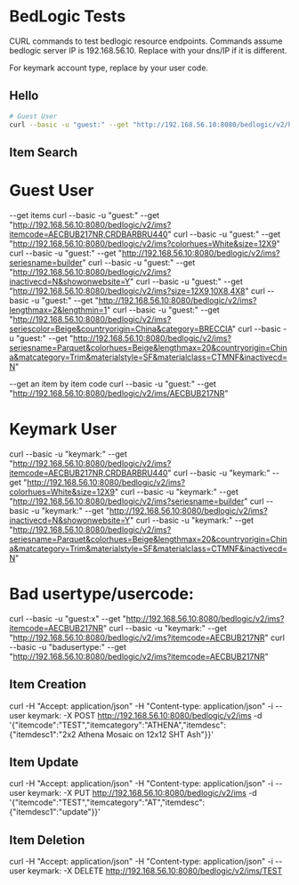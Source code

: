 
BedLogic Tests
==============

CURL commands to test bedlogic resource endpoints. Commands assume bedlogic server IP is 192.168.56.10. Replace with your dns/IP if it is different.

For keymark account type, replace <usercode> by your user code.

Hello
---------

```sh
# Guest User
curl --basic -u "guest:" --get "http://192.168.56.10:8080/bedlogic/v2/hello"
```


Item Search
---------------

# Guest User
--get items
curl --basic -u "guest:" --get "http://192.168.56.10:8080/bedlogic/v2/ims?itemcode=AECBUB217NR,CRDBARBRU440"
curl --basic -u "guest:" --get "http://192.168.56.10:8080/bedlogic/v2/ims?colorhues=White&size=12X9"
curl --basic -u "guest:" --get "http://192.168.56.10:8080/bedlogic/v2/ims?seriesname=builder"
curl --basic -u "guest:" --get "http://192.168.56.10:8080/bedlogic/v2/ims?inactivecd=N&showonwebsite=Y"
curl --basic -u "guest:" --get "http://192.168.56.10:8080/bedlogic/v2/ims?size=12X9,10X8,4X8"
curl --basic -u "guest:" --get "http://192.168.56.10:8080/bedlogic/v2/ims?lengthmax=2&lengthmin=1"
curl --basic -u "guest:" --get "http://192.168.56.10:8080/bedlogic/v2/ims?seriescolor=Beige&countryorigin=China&category=BRECCIA"
curl --basic -u "guest:" --get "http://192.168.56.10:8080/bedlogic/v2/ims?seriesname=Parquet&colorhues=Beige&lengthmax=20&countryorigin=China&matcategory=Trim&materialstyle=SF&materialclass=CTMNF&inactivecd=N"

--get an item by item code
curl --basic -u "guest:" --get "http://192.168.56.10:8080/bedlogic/v2/ims/AECBUB217NR"

# Keymark User
curl --basic -u "keymark:<usercode>" --get "http://192.168.56.10:8080/bedlogic/v2/ims?itemcode=AECBUB217NR,CRDBARBRU440"
curl --basic -u "keymark:<usercode>" --get "http://192.168.56.10:8080/bedlogic/v2/ims?colorhues=White&size=12X9"
curl --basic -u "keymark:<usercode>" --get "http://192.168.56.10:8080/bedlogic/v2/ims?seriesname=builder"
curl --basic -u "keymark:<usercode>" --get "http://192.168.56.10:8080/bedlogic/v2/ims?inactivecd=N&showonwebsite=Y"
curl --basic -u "keymark:<usercode>" --get "http://192.168.56.10:8080/bedlogic/v2/ims?seriesname=Parquet&colorhues=Beige&lengthmax=20&countryorigin=China&matcategory=Trim&materialstyle=SF&materialclass=CTMNF&inactivecd=N"

# Bad usertype/usercode:
curl --basic -u "guest:x" --get "http://192.168.56.10:8080/bedlogic/v2/ims?itemcode=AECBUB217NR"
curl --basic -u "keymark:" --get "http://192.168.56.10:8080/bedlogic/v2/ims?itemcode=AECBUB217NR"
curl --basic -u "badusertype:" --get "http://192.168.56.10:8080/bedlogic/v2/ims?itemcode=AECBUB217NR"

Item Creation
-----------------
curl -H "Accept: application/json" -H "Content-type: application/json" -i --user keymark:<usercode> -X POST http://192.168.56.10:8080/bedlogic/v2/ims -d '{"itemcode":"TEST","itemcategory":"ATHENA","itemdesc":{"itemdesc1":"2x2 Athena Mosaic on 12x12 SHT Ash"}}' 

Item Update
-----------------
curl -H "Accept: application/json" -H "Content-type: application/json" -i --user keymark:<usercode> -X PUT http://192.168.56.10:8080/bedlogic/v2/ims -d '{"itemcode":"TEST","itemcategory":"AT","itemdesc":{"itemdesc1":"update"}}' 

Item Deletion
-----------------
curl -H "Accept: application/json" -H "Content-type: application/json" -i --user keymark:<usercode> -X DELETE http://192.168.56.10:8080/bedlogic/v2/ims/TEST 
